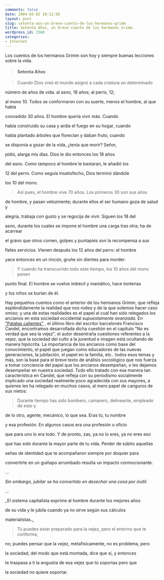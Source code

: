 ```yaml
---
comments: false
date: 2004-03-02 18:11:56
layout: post
slug: setenta-aos-un-breve-cuento-de-los-hermanos-grimm
title: Setenta Años, un breve cuento de los hermanos Grimm.
wordpress_id: 1560
categories:
- Internet
---
```


Los cuentos de los hermanos Grimm son hoy y siempre buenas lecciones sobre la vida.





> 
  
> 
> #### Setenta Años
> 
> 
  
> 
> Cuando Dios creó el mundo asignó a cada criatura un determinado   

número de años de vida. al asno, 18 años; al perro, 12;   

al mono 10. Todos se conformaron con su suerte, menos el hombre, al que había   

concedido 30 años. El hombre quería vivir más. Cuando   

había construido su casa y ardía el fuego en su hogar, cuando   

había plantado árboles que florecían y daban fruto, cuando   

se disponía a gozar de la vida, ¿tenía que morir? Señor,   

pidió, alarga mis días. Dios le dio entonces los 18 años   

del asno. Como tampoco al hombre le bastaran, le añadió los   

12 del perro. Como seguía insatisfecho, Dios terminó dándole   

los 10 del mono.
> 
> 
  
> 
> Así pues, el hombre vive 70 años. Los primeros 30 son sus años   

de hombre, y pasan velozmente; durante ellos el ser humano goza de salud y   

alegría, trabaja con gusto y se regocija de vivir. Siguen los 18 del   

asno, durante los cuales se impone el hombre una carga tras otra; ha de acarrear   

el grano que otros comen, golpes y puntapiés son la recompensa a sus   

fieles servicios. Vienen después los 12 años del perro: el hombre   

yace entonces en un rincón, gruñe sin dientes para morder.
> 
> 
  
> 
> Y cuando ha transcurrido todo este tiempo, los 10 años del mono ponen   

punto final. El hombre se vuelve imbécil y maniático, hace tonterías   

y los niños se burlan de él.
> 
>   



  



Hay pequeños cuentos como el anterior de los hermanos Grimm, 
  que refleja espléndidamente la realidad que nos rodea y de la que solemos 
  hacer caso omiso; y una de estas realidades es el papel al cual han sido relegados 
  los ancianos en esta sociedad occidental _supuestamente avanzada_. En 
  [&quot;Patatas 
  calientes&quot;](http://www.ronsel.com) , el último libro del escritor barcelonés 
  Francisco 
  Candel, encontramos desarrollada dicha cuestión en el capítulo 
  &quot;No es verdad que sea la vejez&quot;, el autor desentraña 
  cuestiones referentes a la vejez, que la sociedad del culto a la juventud e 
  imagen está ocultando de manera hipócrita. La importancia de los 
  ancianos como base del conocimiento, el papel que juegan como educadores de 
  las nuevas generaciones, la jubilación, el papel en la familia, etc.. 
  todos esos temas y más, son la base para el breve texto de análisis 
  sociológico que nos fuerza a tomar conciencia del papel que los ancianos 
  desempeñan, o les dejamos desempeñar en nuestra sociedad. Todo 
  ello tratado con esa manera tan característica en Candel, 
  que refleja con su periodismo socialmente implicado una sociedad realmente poco 
  agradecida con sus mayores, a quienes les ha relegado en muchos casos, al mero 
  papel de canguros 
  de sus nietos:

  



> 
  
> 
> Durante tiempo has sido bombero, camarero, delineante, empleado de esto y   

de lo otro, agente, mecánico, lo que sea. Eras tú, tu nombre   

y esa profesión. En algunos casos era una profesión u oficio   

que para uno lo era todo. Y de pronto, zas, ya no lo eres, ya no eres eso   

que has sido durante la mayor parte de tu vida. Perder de súbito aquellas   

señas de identidad que te acompañaron siempre por doquier para   

convertirte en un guiñapo arrumbado resulta un impacto conmocionante.  

  

…  

  

_Sin embargo, jubilar se ha convertido en desechar una cosa por inútil._  

  

…  

  

_El sistema capitalista exprime al hombre durante los mejores años   

de su vida y le jubila cuando ya no sirve según sus cálculos   

materialistas._
> 
>   



  



> 
  
> 
> Tú puedes estar preparado para la vejez, pero el entorno que te conforma,   

no; puedes pensar que la vejez, metafísicamente, no es problema, pero   

la sociedad, del modo que está montada, dice que sí, y entonces   

te traspasa a ti la angustia de esa vejez que tú soportas pero que   

la sociedad no quiere soportar.
> 
>   






 
